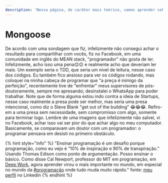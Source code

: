 ```yaml
---
description: 'Nessa página, de caráter mais teórico, vamos aprender sobre o Mongoose.'
---
```


# Mongoose

De acordo com uma sondagem que fiz, infelizmente não consegui achar o resultado para compartilhar com vocês, fiz no Facebook, em uma comunidade em inglês do MEAN stack, "programador" não gosta de ler. Infelizmente, acho isso uma pena😌😌 e realmente acho que deveriam ler mais. Um exemplo seria o TDD, que seria um nível de leitura, nesse caso dos códigos.  Eu também fico ansioso para ver os códigos rodando, mas coloquei na minha cabeça de programar que "a preça é inimigo da perfeição", recentemente tive de "enfrentar" meus supervisores de pós-doutoramente, sempre me apresando; desinstalei o WhatsApp para poder trabalhar. Note que de forma alguma estou indo contra a ideia de Startups, nesse caso realmente a presa pode ser melhor, mas seria uma presa intencional, como diz o Steve Blank "get out of the building" 😂😂😂. Refiro-em a uma presa sem necessidade, sem compromisso com algo, somente para terminar logo. Lembre de uma imagens que infelizmente não salvei, vi no Facebook, achar isso vai ser pior do que achar algo no meu computador. Basicamente, se comparavam um doutor com um programador: o programar pensava em desisti no primeiro obstáculo.

{% hint style="info" %}
 "Ensinar programação é um desafio porque programação, como eu vejo é “10% de inspiração e 90% de transpiração.” Usando Thomas Edison como ponto de argumentação. Posso ensinar o básico. Como disse Cal Newport, professor do MIT em programação, em [Deep Work](https://www.amazon.com.br/Deep-Work-Focused-Success-Distracted/dp/1455586692), agora aprender virou o mais importante no mundo, em especial no mundo da [\#programação](https://www.linkedin.com/feed/hashtag/?keywords=programa%C3%A7%C3%A3o&highlightedUpdateUrns=urn%3Ali%3Aactivity%3A6810554764221276160) onde tudo muda muito rápido." fonte: [meu perfil](https://www.linkedin.com/posts/jorgeguerrapires_jorge-guerra-jardim-guanabara-aprenda-activity-6810554764221276160-QTl5) no Linkedin
{% endhint %}








